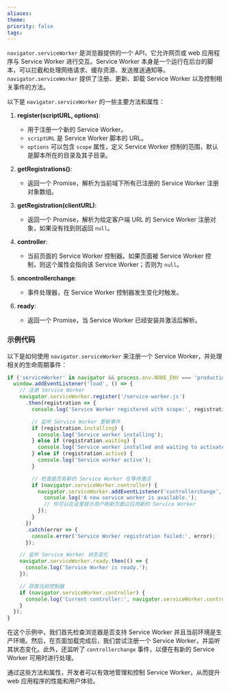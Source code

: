```yaml
---
aliases: 
theme: 
priority: false
tags:
---
```

`navigator.serviceWorker` 是浏览器提供的一个 API，它允许网页或 web 应用程序与 Service Worker 进行交互。Service Worker 本身是一个运行在后台的脚本，可以拦截和处理网络请求、缓存资源、发送推送通知等。`navigator.serviceWorker` 提供了注册、更新、卸载 Service Worker 以及控制相关事件的方法。

以下是 `navigator.serviceWorker` 的一些主要方法和属性：

1. **register(scriptURL, options)**:
   - 用于注册一个新的 Service Worker。
   - `scriptURL` 是 Service Worker 脚本的 URL。
   - `options` 可以包含 `scope` 属性，定义 Service Worker 控制的范围，默认是脚本所在的目录及其子目录。

2. **getRegistrations()**:
   - 返回一个 Promise，解析为当前域下所有已注册的 Service Worker 注册对象数组。

3. **getRegistration(clientURL)**:
   - 返回一个 Promise，解析为给定客户端 URL 的 Service Worker 注册对象，如果没有找到则返回 `null`。

4. **controller**:
   - 当前页面的 Service Worker 控制器。如果页面被 Service Worker 控制，则这个属性会指向该 Service Worker；否则为 `null`。

5. **oncontrollerchange**:
   - 事件处理器，在 Service Worker 控制器发生变化时触发。

6. **ready**:
   - 返回一个 Promise，当 Service Worker 已经安装并激活后解析。

### 示例代码

以下是如何使用 `navigator.serviceWorker` 来注册一个 Service Worker，并处理相关的生命周期事件：

```javascript
if ('serviceWorker' in navigator && process.env.NODE_ENV === 'production') {
  window.addEventListener('load', () => {
    // 注册 Service Worker
    navigator.serviceWorker.register('/service-worker.js')
      .then(registration => {
        console.log('Service Worker registered with scope:', registration.scope);

        // 监听 Service Worker 更新事件
        if (registration.installing) {
          console.log('Service worker installing');
        } else if (registration.waiting) {
          console.log('Service worker installed and waiting to activate');
        } else if (registration.active) {
          console.log('Service worker active');
        }

        // 检查是否有新的 Service Worker 在等待激活
        if (navigator.serviceWorker.controller) {
          navigator.serviceWorker.addEventListener('controllerchange', function() {
            console.log('A new service worker is available.');
            // 你可以在这里提示用户刷新页面以应用新的 Service Worker
          });
        }
      })
      .catch(error => {
        console.error('Service Worker registration failed:', error);
      });

    // 监听 Service Worker 状态变化
    navigator.serviceWorker.ready.then(() => {
      console.log('Service Worker is ready.');
    });

    // 获取当前控制器
    if (navigator.serviceWorker.controller) {
      console.log('Current controller:', navigator.serviceWorker.controller);
    }
  });
}
```

在这个示例中，我们首先检查浏览器是否支持 Service Worker 并且当前环境是生产环境。然后，在页面加载完成后，我们尝试注册一个 Service Worker，并监听其状态变化。此外，还监听了 `controllerchange` 事件，以便在有新的 Service Worker 可用时进行处理。

通过这些方法和属性，开发者可以有效地管理和控制 Service Worker，从而提升 web 应用程序的性能和用户体验。